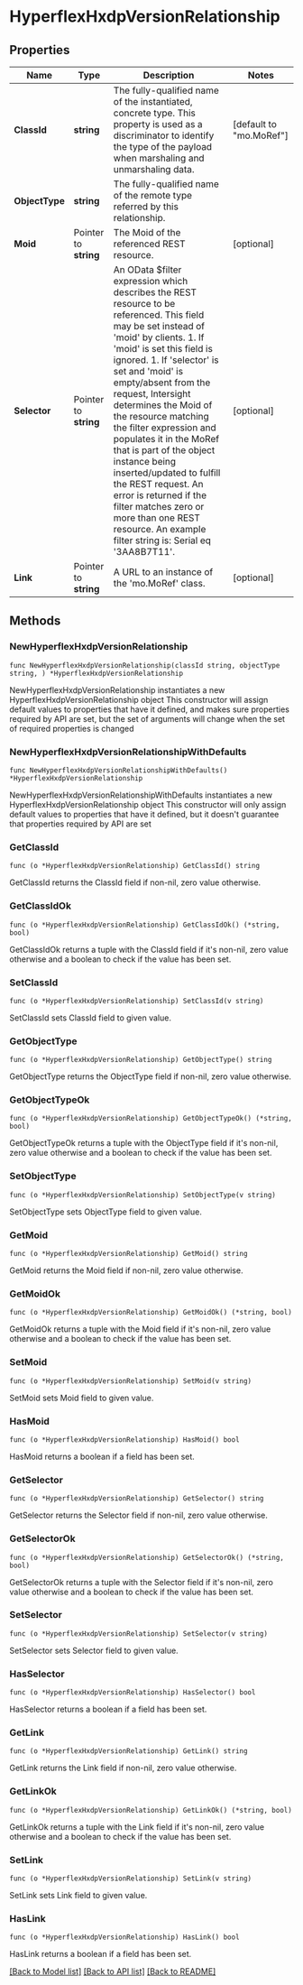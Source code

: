 # HyperflexHxdpVersionRelationship

## Properties

Name | Type | Description | Notes
------------ | ------------- | ------------- | -------------
**ClassId** | **string** | The fully-qualified name of the instantiated, concrete type. This property is used as a discriminator to identify the type of the payload when marshaling and unmarshaling data. | [default to "mo.MoRef"]
**ObjectType** | **string** | The fully-qualified name of the remote type referred by this relationship. | 
**Moid** | Pointer to **string** | The Moid of the referenced REST resource. | [optional] 
**Selector** | Pointer to **string** | An OData $filter expression which describes the REST resource to be referenced. This field may be set instead of &#39;moid&#39; by clients. 1. If &#39;moid&#39; is set this field is ignored. 1. If &#39;selector&#39; is set and &#39;moid&#39; is empty/absent from the request, Intersight determines the Moid of the resource matching the filter expression and populates it in the MoRef that is part of the object instance being inserted/updated to fulfill the REST request. An error is returned if the filter matches zero or more than one REST resource. An example filter string is: Serial eq &#39;3AA8B7T11&#39;. | [optional] 
**Link** | Pointer to **string** | A URL to an instance of the &#39;mo.MoRef&#39; class. | [optional] 

## Methods

### NewHyperflexHxdpVersionRelationship

`func NewHyperflexHxdpVersionRelationship(classId string, objectType string, ) *HyperflexHxdpVersionRelationship`

NewHyperflexHxdpVersionRelationship instantiates a new HyperflexHxdpVersionRelationship object
This constructor will assign default values to properties that have it defined,
and makes sure properties required by API are set, but the set of arguments
will change when the set of required properties is changed

### NewHyperflexHxdpVersionRelationshipWithDefaults

`func NewHyperflexHxdpVersionRelationshipWithDefaults() *HyperflexHxdpVersionRelationship`

NewHyperflexHxdpVersionRelationshipWithDefaults instantiates a new HyperflexHxdpVersionRelationship object
This constructor will only assign default values to properties that have it defined,
but it doesn't guarantee that properties required by API are set

### GetClassId

`func (o *HyperflexHxdpVersionRelationship) GetClassId() string`

GetClassId returns the ClassId field if non-nil, zero value otherwise.

### GetClassIdOk

`func (o *HyperflexHxdpVersionRelationship) GetClassIdOk() (*string, bool)`

GetClassIdOk returns a tuple with the ClassId field if it's non-nil, zero value otherwise
and a boolean to check if the value has been set.

### SetClassId

`func (o *HyperflexHxdpVersionRelationship) SetClassId(v string)`

SetClassId sets ClassId field to given value.


### GetObjectType

`func (o *HyperflexHxdpVersionRelationship) GetObjectType() string`

GetObjectType returns the ObjectType field if non-nil, zero value otherwise.

### GetObjectTypeOk

`func (o *HyperflexHxdpVersionRelationship) GetObjectTypeOk() (*string, bool)`

GetObjectTypeOk returns a tuple with the ObjectType field if it's non-nil, zero value otherwise
and a boolean to check if the value has been set.

### SetObjectType

`func (o *HyperflexHxdpVersionRelationship) SetObjectType(v string)`

SetObjectType sets ObjectType field to given value.


### GetMoid

`func (o *HyperflexHxdpVersionRelationship) GetMoid() string`

GetMoid returns the Moid field if non-nil, zero value otherwise.

### GetMoidOk

`func (o *HyperflexHxdpVersionRelationship) GetMoidOk() (*string, bool)`

GetMoidOk returns a tuple with the Moid field if it's non-nil, zero value otherwise
and a boolean to check if the value has been set.

### SetMoid

`func (o *HyperflexHxdpVersionRelationship) SetMoid(v string)`

SetMoid sets Moid field to given value.

### HasMoid

`func (o *HyperflexHxdpVersionRelationship) HasMoid() bool`

HasMoid returns a boolean if a field has been set.

### GetSelector

`func (o *HyperflexHxdpVersionRelationship) GetSelector() string`

GetSelector returns the Selector field if non-nil, zero value otherwise.

### GetSelectorOk

`func (o *HyperflexHxdpVersionRelationship) GetSelectorOk() (*string, bool)`

GetSelectorOk returns a tuple with the Selector field if it's non-nil, zero value otherwise
and a boolean to check if the value has been set.

### SetSelector

`func (o *HyperflexHxdpVersionRelationship) SetSelector(v string)`

SetSelector sets Selector field to given value.

### HasSelector

`func (o *HyperflexHxdpVersionRelationship) HasSelector() bool`

HasSelector returns a boolean if a field has been set.

### GetLink

`func (o *HyperflexHxdpVersionRelationship) GetLink() string`

GetLink returns the Link field if non-nil, zero value otherwise.

### GetLinkOk

`func (o *HyperflexHxdpVersionRelationship) GetLinkOk() (*string, bool)`

GetLinkOk returns a tuple with the Link field if it's non-nil, zero value otherwise
and a boolean to check if the value has been set.

### SetLink

`func (o *HyperflexHxdpVersionRelationship) SetLink(v string)`

SetLink sets Link field to given value.

### HasLink

`func (o *HyperflexHxdpVersionRelationship) HasLink() bool`

HasLink returns a boolean if a field has been set.


[[Back to Model list]](../README.md#documentation-for-models) [[Back to API list]](../README.md#documentation-for-api-endpoints) [[Back to README]](../README.md)


